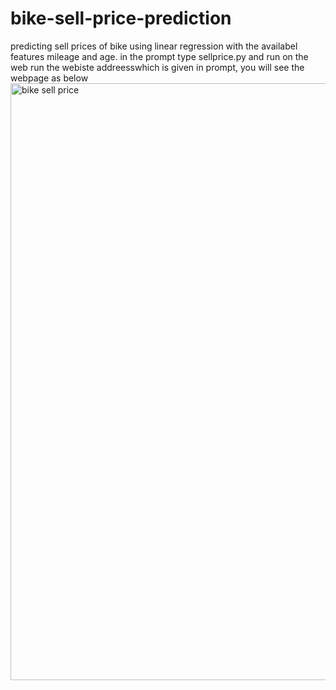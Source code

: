 # bike-sell-price-prediction
predicting sell prices of bike using linear regression with the availabel features mileage and age.
 in the prompt type sellprice.py and run
 on the web run the webiste addreesswhich is given in prompt, 
 you will see the webpage as below
 <img width="955" alt="bike sell price" src="https://user-images.githubusercontent.com/71628447/123503298-c634e000-d66f-11eb-8db0-e4805579ca97.png">
